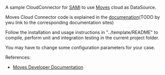 A sample CloudConnector for [SAMI](https://www.samsungsami.io/) to use [Moves](https://moves-app.com/) cloud as DataSource.

Moves Cloud Connector code is explained in the [documenation]()(TODO by ywu link to the corresponding documentation sites)

Follow the installation and usage instructions in "../template/README" to compile, perform unit and integration testing in the current project folder.

You may have to change some configuration parameters for your case. 

References:

* [Moves Developer Documentation](https://dev.moves-app.com/docs/overview)
